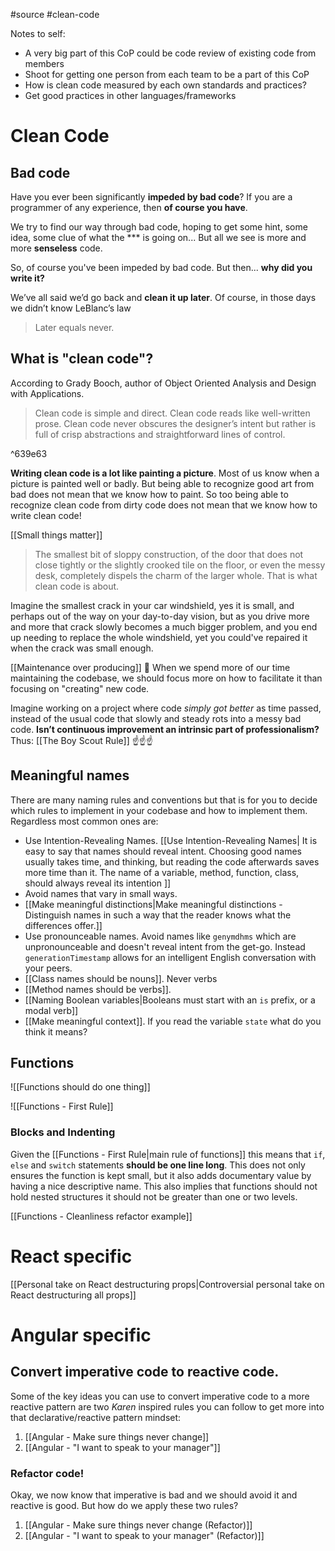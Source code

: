 #source #clean-code

Notes to self:
* A very big part of this CoP could be code review of existing code from members
* Shoot for getting one person from each team to be a part of this CoP
* How is clean code measured by each own standards and practices?
* Get good practices in other languages/frameworks

# Clean Code

## Bad code
Have you ever been significantly **impeded by bad code**? If you are a programmer of any experience, then **of course you have**. 

We try to find our way through bad code, hoping to get some hint, some idea, some clue of what the \*\*\* is going on... But all we see is more and more **senseless** code.

So, of course you've been impeded by bad code. But then... **why did you write it?**

We’ve all said we’d go back and **clean it up later**. Of course, in those days we didn’t know LeBlanc’s law
> Later equals never.

## What is "clean code"?

According to Grady Booch, author of Object Oriented Analysis and Design with Applications. 

>Clean code is simple and direct. Clean code reads like well-written prose. Clean code never obscures the designer’s intent but rather is full of crisp abstractions and straightforward lines of control.

^639e63

**Writing clean code is a lot like painting a picture**. Most of us know when a picture is painted well or badly. But being able to recognize good art from bad does not mean that we know how to paint. So too being able to recognize clean code from dirty code does not mean that we know how to write clean code!

[[Small things matter]]

> The smallest bit of sloppy construction, of the door that does not close tightly or the slightly crooked tile on the floor, or even the messy desk, completely dispels the charm of the larger whole. That is what clean code is about.

Imagine the smallest crack in your car windshield, yes it is small, and perhaps out of the way on your day-to-day vision, but as you drive more and more that crack slowly becomes a much bigger problem, and you end up needing to replace the whole windshield, yet you could've repaired it when the crack was small enough.

[[Maintenance over producing]] 🔨
When we spend more of our time maintaining the codebase, we should focus more on how to facilitate it than focusing on "creating" new code. 

Imagine working on a project where code *simply got better* as time passed, instead of the usual code that slowly and steady rots into a messy bad code. **Isn’t continuous improvement an intrinsic part of professionalism?**  Thus: [[The Boy Scout Rule]] ☝️☝️☝️

## Meaningful names

There are many naming rules and conventions but that is for you to decide which rules to implement in your codebase and how to implement them. Regardless most common ones are:

* Use Intention-Revealing Names. [[Use Intention-Revealing Names| It is easy to say that names should reveal intent. Choosing good names usually takes time, and thinking, but reading the code afterwards saves more time than it. The name of a variable, method, function, class, should always reveal its intention ]]
* Avoid names that vary in small ways. 
* [[Make meaningful distinctions|Make meaningful distinctions - Distinguish names in such a way that the reader knows what the differences offer.]]
* Use pronounceable names. Avoid names like `genymdhms` which are unpronounceable and doesn't reveal intent from the get-go. Instead `generationTimestamp` allows for an intelligent English conversation with your peers.
* [[Class names should be nouns]]. Never verbs
* [[Method names should be verbs]]. 
* [[Naming Boolean variables|Booleans must start with an `is` prefix, or a modal verb]]
* [[Make meaningful context]]. If you read  the variable `state` what do you think it means?

## Functions

![[Functions should do one thing]]

![[Functions - First Rule]]
### Blocks and Indenting
Given the [[Functions - First Rule|main rule of functions]] this means that `if`, `else` and `switch` statements **should be one line long**. This does not only ensures the function is kept small, but it also adds documentary value by having a nice descriptive name. This also implies that functions should not hold nested structures it should not be greater than one or two levels.

[[Functions - Cleanliness refactor example]]

# React specific
[[Personal take on React destructuring props|Controversial personal take on React destructuring all props]]

# Angular specific
 
## Convert **imperative** code to **reactive** code.

Some of the key ideas you can use to convert imperative code to a more reactive pattern are two *Karen* inspired rules you can follow to get more into that declarative/reactive pattern mindset:

1. [[Angular - Make sure things never change]]
2. [[Angular - "I want to speak to your manager"]]
### Refactor code!
Okay, we now know that imperative is bad and we should avoid it and reactive is good. But how do we apply these two rules?

1. [[Angular - Make sure things never change (Refactor)]]
2. [[Angular - "I want to speak to your manager" (Refactor)]]
